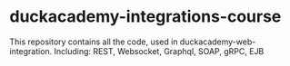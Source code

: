 # duckacademy-integrations-course
This repository contains all the code, used in duckacademy-web-integration. Including: REST, Websocket, Graphql, SOAP, gRPC, EJB
